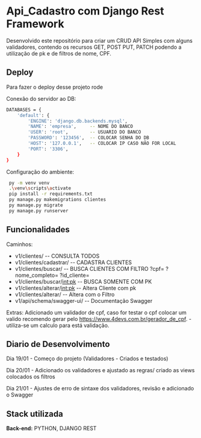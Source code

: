 
# Api_Cadastro com Django Rest Framework


Desenvolvido este repositório para criar um CRUD API Simples com alguns validadores, contendo os recursos GET, POST PUT, PATCH podendo a utilização de pk  e de filtros de nome, CPF.




## Deploy

Para fazer o deploy desse projeto rode


Conexão do servidor ao DB:
```bash
DATABASES = {
    'default': {
        'ENGINE': 'django.db.backends.mysql',
        'NAME': 'empresa',     -- NOME DO BANCO
        'USER': 'root',        -- USUARIO DO BANCO
        'PASSWORD': '123456',  -- COLOCAR SENHA DO DB
        'HOST': '127.0.0.1',   -- COLOCAR IP CASO NÃO FOR LOCAL
        'PORT': '3306',
    }
}
```


Configuração do ambiente:
```bash
 py -m venv venv
 .\venv\scripts\activate    
 pip install -r requirements.txt
 py manage.py makemigrations clientes
 py manage.py migrate
 py manage.py runserver
```


## Funcionalidades


Caminhos:
- v1/clientes/                   -- CONSULTA TODOS
- v1/clientes/cadastrar/         -- CADASTRA CLIENTES
- v1/clientes/buscar/            -- BUSCA CLIENTES COM FILTRO ?cpf=  ?nome_completo=  ?id_cliente=
- v1/clientes/buscar/<int:pk>    -- BUSCA SOMENTE COM PK
- v1/clientes/alterar/<int:pk>   -- Altera Cliente com pk
- v1/clientes/alterar/           -- Altera com o Filtro
- v1/api/schema/swagger-ui/      -- Documentação Swagger


Extras:
    Adicionado um validador de cpf, caso for testar o cpf colocar um valido recomendo gerar pelo https://www.4devs.com.br/gerador_de_cpf.
    - utiliza-se um calculo para está validação.


## Diario de Desenvolvimento


<p> Dia 19/01 - Começo do projeto (Validadores - Criados e testados)
<p> Dia 20/01 - Adicionado os validadores e ajustado as regras/ criado as views colocados os filtros 
<p> Dia 21/01 - Ajustes de erro de sintaxe dos validadores, revisão e adicionado o Swagger



## Stack utilizada

**Back-end:** PYTHON, DJANGO REST

